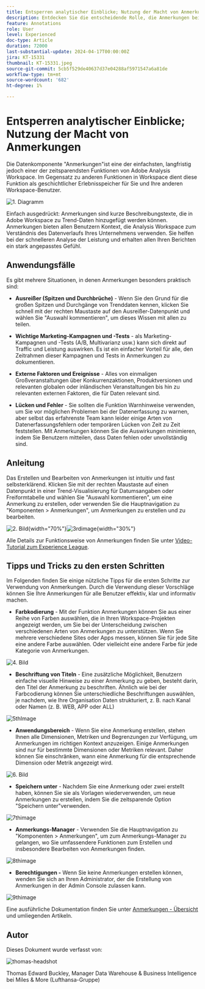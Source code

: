 ```yaml
---
title: Entsperren analytischer Einblicke; Nutzung der Macht von Anmerkungen
description: Entdecken Sie die entscheidende Rolle, die Anmerkungen beim Adobe Analysis Workspace spielen, und erhalten Sie praktische Tipps zur Maximierung ihrer Nutzung. Erhöhen Sie Ihr Datenverständnis und Ihre Zusammenarbeit auf neue Höhen und extrahieren Sie dabei umfassendere analytische Einblicke.
feature: Annotations
role: User
level: Experienced
doc-type: Article
duration: 72000
last-substantial-update: 2024-04-17T00:00:00Z
jira: KT-15331
thumbnail: KT-15331.jpeg
source-git-commit: 5cb5f529de40637d37e04288af5971547a6a81de
workflow-type: tm+mt
source-wordcount: '682'
ht-degree: 1%

---
```



# Entsperren analytischer Einblicke; Nutzung der Macht von Anmerkungen

Die Datenkomponente &quot;Anmerkungen&quot;ist eine der einfachsten, langfristig jedoch einer der zeitsparendsten Funktionen von Adobe Analysis Workspace. Im Gegensatz zu anderen Funktionen in Workspace dient diese Funktion als geschichtlicher Erlebnisspeicher für Sie und Ihre anderen Workspace-Benutzer.

![1. Diagramm](assets/1stgraph.png)

Einfach ausgedrückt: Anmerkungen sind kurze Beschreibungstexte, die in Adobe Workspace zu Trend-Daten hinzugefügt werden können. Anmerkungen bieten allen Benutzern Kontext, die Analysis Workspace zum Verständnis des Datenverlaufs Ihres Unternehmens verwenden. Sie helfen bei der schnelleren Analyse der Leistung und erhalten allen Ihren Berichten ein stark angepasstes Gefühl.

## Anwendungsfälle

Es gibt mehrere Situationen, in denen Anmerkungen besonders praktisch sind:

- **Ausreißer (Spitzen und Durchbrüche)** - Wenn Sie den Grund für die großen Spitzen und Durchgänge von Trenddaten kennen, klicken Sie schnell mit der rechten Maustaste auf den Ausreißer-Datenpunkt und wählen Sie &quot;Auswahl kommentieren&quot;, um dieses Wissen mit allen zu teilen.

- **Wichtige Marketing-Kampagnen und -Tests** - als Marketing-Kampagnen und -Tests (A/B, Multivarianz usw.) kann sich direkt auf Traffic und Leistung auswirken. Es ist ein einfacher Vorteil für alle, den Zeitrahmen dieser Kampagnen und Tests in Anmerkungen zu dokumentieren.

- **Externe Faktoren und Ereignisse** - Alles von einmaligen Großveranstaltungen über Konkurrenzaktionen, Produktversionen und relevanten globalen oder inländischen Veranstaltungen bis hin zu relevanten externen Faktoren, die für Daten relevant sind.

- **Lücken und Fehler** - Sie sollten die Funktion Warnhinweise verwenden, um Sie vor möglichen Problemen bei der Datenerfassung zu warnen, aber selbst das erfahrenste Team kann leider einige Arten von Datenerfassungsfehlern oder temporären Lücken von Zeit zu Zeit feststellen. Mit Anmerkungen können Sie die Auswirkungen minimieren, indem Sie Benutzern mitteilen, dass Daten fehlen oder unvollständig sind.

## Anleitung

Das Erstellen und Bearbeiten von Anmerkungen ist intuitiv und fast selbsterklärend. Klicken Sie mit der rechten Maustaste auf einen Datenpunkt in einer Trend-Visualisierung für Datumsangaben oder Freiformtabelle und wählen Sie &quot;Auswahl kommentieren&quot;, um eine Anmerkung zu erstellen, oder verwenden Sie die Hauptnavigation zu &quot;Komponenten > Anmerkungen&quot;, um Anmerkungen zu erstellen und zu bearbeiten.

![2. Bild](assets/2ndimage.png){width="70%"}![3rdimage](assets/3rdimage.png){width="30%"}


Alle Details zur Funktionsweise von Anmerkungen finden Sie unter [Video-Tutorial zum Experience League](https://experienceleague.adobe.com/en/docs/analytics-learn/tutorials/analysis-workspace/navigating-workspace-projects/annotations-in-analysis-workspace).

## Tipps und Tricks zu den ersten Schritten

Im Folgenden finden Sie einige nützliche Tipps für die ersten Schritte zur Verwendung von Anmerkungen.  Durch die Verwendung dieser Vorschläge können Sie Ihre Anmerkungen für alle Benutzer effektiv, klar und informativ machen.

- **Farbkodierung** - Mit der Funktion Anmerkungen können Sie aus einer Reihe von Farben auswählen, die in Ihren Workspace-Projekten angezeigt werden, um Sie bei der Unterscheidung zwischen verschiedenen Arten von Anmerkungen zu unterstützen. Wenn Sie mehrere verschiedene Sites oder Apps messen, können Sie für jede Site eine andere Farbe auswählen. Oder vielleicht eine andere Farbe für jede Kategorie von Anmerkungen.

![4. Bild](assets/4thimage.png)

- **Beschriftung von Titeln** - Eine zusätzliche Möglichkeit, Benutzern einfache visuelle Hinweise zu einer Anmerkung zu geben, besteht darin, den Titel der Anmerkung zu beschriften. Ähnlich wie bei der Farbcodierung können Sie unterschiedliche Beschriftungen auswählen, je nachdem, wie Ihre Organisation Daten strukturiert, z. B. nach Kanal oder Namen (z. B. WEB, APP oder ALL)

![5thImage](assets/5thimage.png)

- **Anwendungsbereich** - Wenn Sie eine Anmerkung erstellen, stehen Ihnen alle Dimensionen, Metriken und Begrenzungen zur Verfügung, um Anmerkungen im richtigen Kontext anzuzeigen. Einige Anmerkungen sind nur für bestimmte Dimensionen oder Metriken relevant. Daher können Sie einschränken, wann eine Anmerkung für die entsprechende Dimension oder Metrik angezeigt wird.

![6. Bild](assets/6thimage.png)

- **Speichern unter** - Nachdem Sie eine Anmerkung oder zwei erstellt haben, können Sie sie als Vorlagen wiederverwenden, um neue Anmerkungen zu erstellen, indem Sie die zeitsparende Option &quot;Speichern unter&quot;verwenden.

![7thimage](assets/7thimage.png)

- **Anmerkungs-Manager** - Verwenden Sie die Hauptnavigation zu &quot;Komponenten > Anmerkungen&quot;, um zum Anmerkungs-Manager zu gelangen, wo Sie umfassendere Funktionen zum Erstellen und insbesondere Bearbeiten von Anmerkungen finden.

![8thimage](assets/8thimage.png)


- **Berechtigungen -** Wenn Sie keine Anmerkungen erstellen können, wenden Sie sich an Ihren Administrator, der die Erstellung von Anmerkungen in der Admin Console zulassen kann.

![9thimage](assets/9thimage.png)

Eine ausführliche Dokumentation finden Sie unter [Anmerkungen - Übersicht](https://experienceleague.adobe.com/en/docs/analytics/analyze/analysis-workspace/components/annotations/overview) und umliegenden Artikeln.

## Autor

Dieses Dokument wurde verfasst von:

![thomas-headshot](assets/thomas-headshot.png)

Thomas Edward Buckley, Manager Data Warehouse &amp; Business Intelligence bei Miles &amp; More (Lufthansa-Gruppe)

